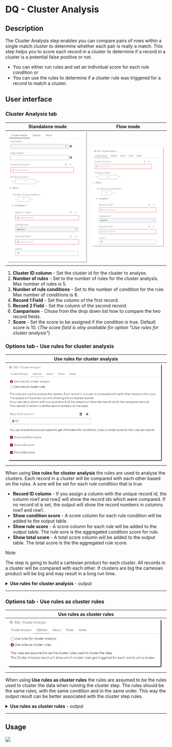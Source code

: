 # DQ - Cluster Analysis #

## Description ##
The Cluster Analysis step enables you can compare pairs of rows within a single match cluster to determine whether each pair is really a match. This step helps you to score each record in a cluster to determine if a record in a cluster is a potential false positive or not.

* You can either run rules and set an individual score for each rule condition or
* You can use the rules to determine if a cluster rule was triggered for a record to match a cluster.

## User interface ##

### Cluster Analysis tab ###
   | Standalone mode | Flow mode |
   | --- | --- |                  
   | ![](img/CA-ClusterAnalisis.jpg) | ![](img/CA-ClusterAnalisis-FL.jpg) |
1. **Cluster ID column** - Set the cluster id for the cluster to analyse.
2. **Number of rules** - Set to the number of rules for the cluster analysis. Max number of rules is 5.
3. **Number of rule conditions** - Set to the number of condition for the rule. Max number of conditions is 8.
4. **Record 1 Field** - Set the column of the first record.
5. **Record 2 Field** - Set the column of the second record.
6. **Camparison** - Chose from the drop down list how to compare the two record fields.
7. **Score** - Set the score to be assigned if the condition is true. Default score is 10. (*The score field is olny available for option "Use rules for cluster analysis"*)

### Options tab - Use rules for cluster analysis ###
   | Use rules for cluster analysis |
   | --- |                  
   | ![](img/CA-Options.jpg) |
  
   When using **Use rules for cluster analysis** the rules are used to analyse the clusters. Each record in a cluster will be compared with each other based on the rules.
   A sore will be set for each rule condition that is true.
   - **Record ID column** - If you assign a column with the unique record id, the column row1 and row2 will show the record ids which were compared. If no record id is set, the output will show the record numbers in columns row1 and row1.
   - **Show condition score** - A score column for each rule condition will be added to the output table.
   - **Show rule score** - A score column for each rule will be added to the output table. The rule sore is the aggregated condition score for rule.
   - **Show total score** - A total score column will be added to the output table. The total score is the the aggregated rule score.

> [!NOTE]
> The step is going to build a cartesian product for each cluster. All records in a cluster will be compared with each other. If clusters are big the cartesian product will be big and may result in a long run time.  
  <details>

  <summary><b>Use rules for cluster analysis</b> - output</summary>
     
   | Use rules for cluster analysis - output columns |
   | --- |                  
   | ![](img/CA-output-00.jpg) |

   - Columns **row1 & row2** indicate the record id for the records that were compared.
   - Column **R1Score** shows the score for rule 1. The is the aggregated score for the rule 1 conditions.
   - Columns **R1C1 & R1C2** show the score for the two conditions of rule 1.
   - Column **total_score** show the aggregated score for rule 1 and rule 2.

   + Row 4 shows for columns row1 & row2 the same record id and for all score columns the value -1. The value -1 indicates that this record was already compared with all other records in the cluster. For the completeness of the cluster this record has still to be shown.
   </details>

---   
### Options tab - Use rules as cluster rules ###
   | Use rules as cluster rules |
   | --- |                  
   | ![](img/CA-Options-02.jpg) |

   When using **Use rules as cluster rules** the rules are assumed to be the rules used to cluster the data when running the cluster step. The rules should be the same rules, with the same condition and in the same order. This way the output result can be better associated with the cluster step rules.
   
  <details>

  <summary><b>Use rules as cluster rules</b> - output</summary>
     
   | Use rules as cluster rules - output columns |
   | --- |                  
   | ![](img/CA-output-02.jpg) |

   There is a column for each rule added to the output. ,br>
   E.g. if you have three rules you will see columns **R1, R2, R3** for the three rules respectively. <br>
   The columns indicate for each record if a cluster rule was triggered **(1)** or not **(0)**. <br>
   In the screenshot above for record 1 (ID 4) all cluster rules were triggered for the record to join cluster 1 (CID 1). For record 4 (ID 8074) only rule three got triggered to join cluster 2 (CID 2).<br> 
   When analysing clusters, one can assmue the more rules were triggered for a record to join a cluster the more confident one can be in the match result.
   </details>
   
---

## Usage ##

   ![](img/UseRulesAsClusterRules.gif)
